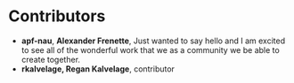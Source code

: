# Contributors

- **apf-nau**, **Alexander Frenette**, Just wanted to say hello and I am excited to see all of the wonderful work that we as a community we be able to create together.
- **rkalvelage, Regan Kalvelage**, contributor
